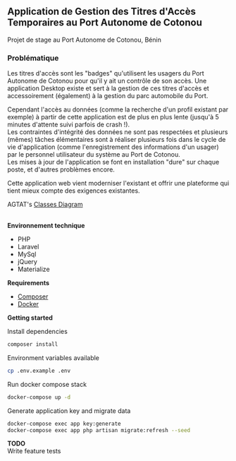 ## Application de Gestion des Titres d'Accès Temporaires au Port Autonome de Cotonou

Projet de stage au Port Autonome de Cotonou, Bénin

### Problématique 
Les titres d'accès sont les "badges" qu'utilisent les usagers du Port Autonome de Cotonou pour qu'il y ait un contrôle de son accès. Une application Desktop existe et sert à la gestion de ces titres d'accès et accessoirement (également) à la gestion du parc automobile du Port. 

Cependant l'accès au données (comme la recherche d'un profil existant par exemple) à partir de cette application est de plus en plus lente (jusqu'à 5 minutes d'attente suivi parfois de crash !).  
Les contraintes d'intégrité des données ne sont pas respectées et plusieurs (mêmes) tâches élémentaires sont à réaliser plusieurs fois dans le cycle de vie d'application (comme l'enregistrement des informations d'un usager) par le personnel utilisateur du système au Port de Cotonou.  
Les mises à jour de l'application se font en installation "dure" sur chaque poste, et d'autres problèmes encore.  

Cette application web vient moderniser l'existant et offrir une plateforme qui tient mieux compte des exigences existantes.

AGTAT's [Classes Diagram](https://drive.google.com/file/d/1h9uP7Y92HlJ8ArP-ZNLSNp2p9Wyoshvk/view?usp=sharing)

\
__Environnement technique__ 
* PHP
* Laravel
* MySql
* jQuery
* Materialize

__Requirements__
- [Composer](https://getcomposer.org/download/)
- [Docker](https://docs.docker.com/get-docker/)

__Getting started__

Install dependencies
```bash
composer install
```

Environment variables available
```bash
cp .env.example .env
```

Run docker compose stack
```bash
docker-compose up -d
```

Generate application key and migrate data
```bash
docker-compose exec app key:generate
docker-compose exec app php artisan migrate:refresh --seed
```

__TODO__\
Write feature tests